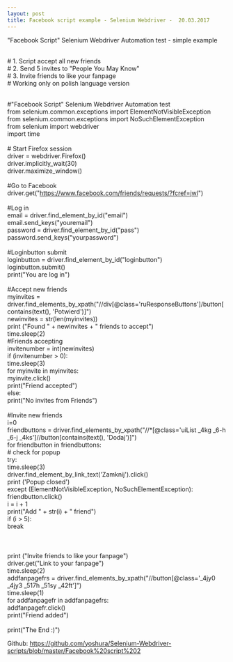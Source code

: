 ```yaml
---
layout: post
title: Facebook script example - Selenium Webdriver -  20.03.2017
---
```


"Facebook Script" Selenium Webdriver Automation test - simple example


<br># 1. Script accept all new friends
<br># 2. Send 5 invites to "People You May Know"
<br># 3. Invite friends to like your fanpage
<br># Working only on polish language version

<br>#"Facebook Script" Selenium Webdriver Automation test
<br>from selenium.common.exceptions import ElementNotVisibleException
<br>from selenium.common.exceptions import NoSuchElementException
<br>from selenium import webdriver
<br>import time
<br>
<br># Start Firefox session
<br>driver = webdriver.Firefox()
<br>driver.implicitly_wait(30)
<br>driver.maximize_window()
<br>
<br>#Go to Facebook
<br>driver.get("https://www.facebook.com/friends/requests/?fcref=jwl")
<br>
<br>#Log in
<br>email = driver.find_element_by_id("email")
<br>email.send_keys("youremail")
<br>password = driver.find_element_by_id("pass")
<br>password.send_keys("yourpassword")
<br>
<br>#Loginbutton submit
<br>loginbutton = driver.find_element_by_id("loginbutton")
<br>loginbutton.submit()
<br>print("You are log in")
<br>
<br>#Accept new friends
<br>myinvites = driver.find_elements_by_xpath("//div[@class='ruResponseButtons']/button[contains(text(), 'Potwierd')]")
<br>newinvites = str(len(myinvites))
<br>print ("Found " + newinvites + " friends to accept")
<br>time.sleep(2)
<br>#Friends accepting
<br>invitenumber = int(newinvites)
<br>if (invitenumber > 0):
<br>    time.sleep(3)
<br>    for myinvite in myinvites:
<br>        myinvite.click()
<br>        print("Friend accepted")
<br>else:
<br>    print("No invites from Friends")
<br>
<br>#Invite new friends
<br>i=0
<br>friendbuttons = driver.find_elements_by_xpath("//*[@class='uiList _4kg _6-h _6-j _4ks']//button[contains(text(), 'Dodaj')]")
<br>for friendbutton in friendbuttons:
<br>    # check for popup
<br>    try:
<br>        time.sleep(3)
<br>        driver.find_element_by_link_text('Zamknij').click()
<br>        print ('Popup closed')
<br>    except (ElementNotVisibleException, NoSuchElementException):
<br>        friendbutton.click()
<br>        i = i + 1
<br>        print("Add " + str(i) + " friend")
<br>        if (i > 5):
<br>         break
<br>         
<br>
<br>print ("Invite friends to like your fanpage")
<br>driver.get("Link to your fanpage")
<br>time.sleep(2)
<br>addfanpagefrs = driver.find_elements_by_xpath("//button[@class='_4jy0 _4jy3 _517h _51sy _42ft']")
<br>time.sleep(1)
<br>for addfanpagefr in addfanpagefrs:
<br>    addfanpagefr.click()
<br>    print("Friend added")
<br>
<br>print("The End :)")

Github:
https://github.com/yoshura/Selenium-Webdriver-scripts/blob/master/Facebook%20script%202
